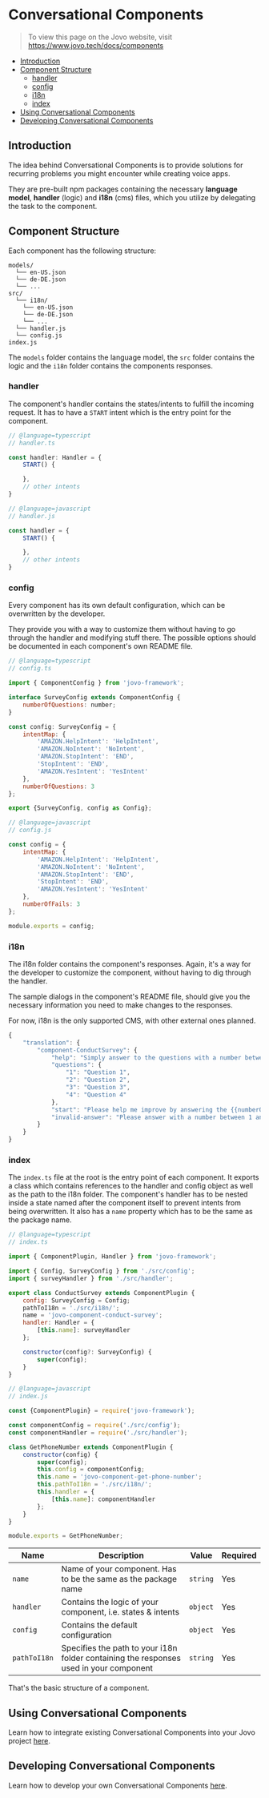 # Conversational Components

> To view this page on the Jovo website, visit https://www.jovo.tech/docs/components


* [Introduction](#introduction)
* [Component Structure](#component-structure)
  * [handler](#handler)
  * [config](#config)
  * [i18n](#i18n)
  * [index](#index)
* [Using Conversational Components](#using-conversational-components)
* [Developing Conversational Components](#developing-conversational-components)

## Introduction

The idea behind Conversational Components is to provide solutions for recurring problems you might encounter while creating voice apps.

They are pre-built npm packages containing the necessary **language model**, **handler** (logic) and **i18n** (cms) files, which you utilize by delegating the task to the component.

## Component Structure

Each component has the following structure:

```
models/
  └── en-US.json
  └── de-DE.json
  └── ...
src/
  └── i18n/
    └── en-US.json
    └── de-DE.json
    └── ...
  └── handler.js
  └── config.js
index.js
```

The `models` folder contains the language model, the `src` folder contains the logic and the `i18n` folder contains the components responses.

### handler

The component's handler contains the states/intents to fulfill the incoming request. It has to have a `START` intent which is the entry point for the component.

```js
// @language=typescript
// handler.ts

const handler: Handler = {
    START() {

    },
    // other intents
}

// @language=javascript
// handler.js

const handler = {
    START() {

    },
    // other intents
}
```

### config

Every component has its own default configuration, which can be overwritten by the developer. 

They provide you with a way to customize them without having to go through the handler and modifying stuff there. The possible options should be documented in each component's own README file.

```js
// @language=typescript
// config.ts

import { ComponentConfig } from 'jovo-framework';

interface SurveyConfig extends ComponentConfig {
    numberOfQuestions: number;
}

const config: SurveyConfig = {
    intentMap: {
        'AMAZON.HelpIntent': 'HelpIntent',
        'AMAZON.NoIntent': 'NoIntent',
        'AMAZON.StopIntent': 'END',
        'StopIntent': 'END',
        'AMAZON.YesIntent': 'YesIntent'
    },
    numberOfQuestions: 3
};

export {SurveyConfig, config as Config};

// @language=javascript
// config.js

const config = {
    intentMap: {
        'AMAZON.HelpIntent': 'HelpIntent',
        'AMAZON.NoIntent': 'NoIntent',
        'AMAZON.StopIntent': 'END',
        'StopIntent': 'END',
        'AMAZON.YesIntent': 'YesIntent'
    },
    numberOfFails: 3
};

module.exports = config;
```

### i18n

The i18n folder contains the component's responses. Again, it's a way for the developer to customize the component, without having to dig through the handler.

The sample dialogs in the component's README file, should give you the necessary information you need to make changes to the responses.

For now, i18n is the only supported CMS, with other external ones planned.

```js
{
    "translation": {
        "component-ConductSurvey": {
            "help": "Simply answer to the questions with a number between 1 and 5, where 1 is the worst and 5 is the best.",
            "questions": {
                "1": "Question 1",
                "2": "Question 2",
                "3": "Question 3",
                "4": "Question 4"
            },
            "start": "Please help me improve by answering the {{numberOfQuestions}} following questions with a number between 1 and 5, where 1 is the worst and 5 is the best.",
            "invalid-answer": "Please answer with a number between 1 and 5. "
        }
    }
}
```

### index

The `index.ts` file at the root is the entry point of each component. It exports a class which contains references to the handler and config object as well as the path to the i18n folder. The component's handler has to be nested inside a state named after the component itself to prevent intents from being overwritten. It also has a `name` property which has to be the same as the package name.

```js
// @language=typescript
// index.ts

import { ComponentPlugin, Handler } from 'jovo-framework';

import { Config, SurveyConfig } from './src/config';
import { surveyHandler } from './src/handler';

export class ConductSurvey extends ComponentPlugin {
    config: SurveyConfig = Config;
    pathToI18n = './src/i18n/';
    name = 'jovo-component-conduct-survey';
    handler: Handler = {
        [this.name]: surveyHandler
    };

    constructor(config?: SurveyConfig) {
        super(config);
    }
}

// @language=javascript
// index.js

const {ComponentPlugin} = require('jovo-framework');

const componentConfig = require('./src/config');
const componentHandler = require('./src/handler');

class GetPhoneNumber extends ComponentPlugin {
    constructor(config) {
        super(config);
        this.config = componentConfig;
        this.name = 'jovo-component-get-phone-number';
        this.pathToI18n = './src/i18n/';
        this.handler = {
            [this.name]: componentHandler
        };
    }
}

module.exports = GetPhoneNumber; 
```

Name | Description | Value | Required 
--- | --- | --- | ---
`name` | Name of your component. Has to be the same as the package name | `string` | Yes
`handler` | Contains the logic of your component, i.e. states & intents | `object` | Yes
`config` | Contains the default configuration | `object` | Yes
`pathToI18n` | Specifies the path to your i18n folder containing the responses used in your component | `string` | Yes


That's the basic structure of a component.

## Using Conversational Components

Learn how to integrate existing Conversational Components into your Jovo project [here](./using-components.md './components/using-components').

## Developing Conversational Components

Learn how to develop your own Conversational Components [here](./developing-components.md './components/developing-components').

<!--[metadata]: {
  "description": "Learn about the basic structure of Conversational Components.",
  "route": "components"
}-->